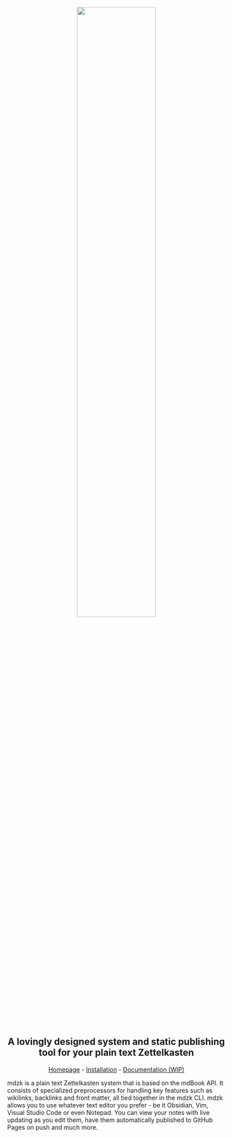 <p align="center">
<img width="60%" src="https://raw.githubusercontent.com/mdzk-rs/mdzk/main/public/mdzk_logo.png">
</p>

<h2 align="center">A lovingly designed system and static publishing tool for your plain text Zettelkasten</h2>

<p align="center"><a href="https://mdzk.app">Homepage</a> - <a href="https://mdzk.app/docs/Installation">Installation</a> - <a href="https://mdzk.app/docs">Documentation (WIP)</a></p>

mdzk is a plain text Zettelkasten system that is based on the mdBook API. It consists of specialized preprocessors for handling key features such as wikilinks, backlinks and front matter, all tied together in the mdzk CLI. mdzk allows you to use whatever text editor you prefer - be it Obsidian, Vim, Visual Studio Code or even Notepad. You can view your notes with live updating as you edit them, have them automatically published to GitHub Pages on push and much more.

<!-- Keeping this for future reference -->
<!-- These characters are disallowed in note filenames: `=`, <code>\`</code>, `^`, `#`, `|`, `:`, `/`, `[` and `]`. -->
